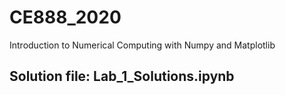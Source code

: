 # CE888_2020

Introduction to Numerical Computing with Numpy and Matplotlib

## Solution file: Lab_1_Solutions.ipynb

